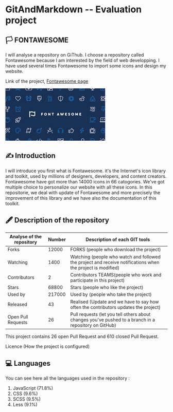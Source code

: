 # GitAndMarkdown -- Evaluation project
## 🏳️  FONTAWESOME

I will analyse a repository on GiThub. I choose a repository called Fontawesome because I am interested by the field of web developping. I have used several times Fontawesome to import some icons and design my website.

Link of the project, [Fontawesome page](https://github.com/FortAwesome/Font-Awesome)

![](index.png) 

## ✍️  Introduction 

I will introduce you first what is Fontawesome. it's the Internet's icon library and toolkit, used by millions of designers, developers, and content creators. Fontawesome have got more than 14000 icons in 66 catogories. We've got multiple choice to personalize our website with all these icons.
In this repositorie, we deal with update of Fontawesome and more precisely the improvement of this library and we have also the documentation of this toolkit.

## 🖋️  Description of the repository

| Analyse of the repository | Number | Description of each GIT tools |
| ----------- | ----------- | ----------- |
| Forks | 12000 | FORKS (people who download the project) |
| Watching | 1400 | Watching (people who watch and followed the project and receive notifications when the project is modified) |
| Contributors | 2 | Contributors TEAMS(people who work and participate in this project) |
| Stars | 68800 | Stars (people who like the project) |
| Used by | 217000 | Used by (people who take the project) |
| Released | 43 | Realised (Update and we have to say how often the contributors updates the project) |
| Open Pull Requests | 26 | Pull requests (let you tell others about changes you've pushed to a branch in a repository on GitHub) |

This project contains 26 open Pull Request and 610 closed Pull Request.

Licence (How the project is configured)

## 💻 Languages
You can see here all the languages used in the repository :

1.  JavaScript (71.8%)
2.  CSS (9.6%)
3.  SCSS (9.5%)
4.  Less (9.1%)
